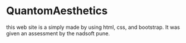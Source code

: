 # QuantomAesthetics
this web site is a simply made by using html, css, and bootstrap. 
It was given an assessment by the nadsoft pune.
